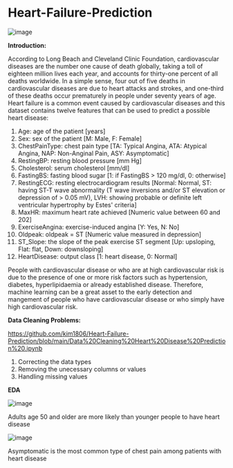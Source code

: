 # Heart-Failure-Prediction
![image](https://user-images.githubusercontent.com/91767251/159140224-94d1219c-01ed-470a-8516-8e41b12aa7f9.png)

**Introduction:** 

According to Long Beach and Cleveland Clinic Foundation, cardiovascular diseases are the number one cause of death globally, taking a toll of eighteen million lives each year, and accounts for thirty-one percent of all deaths worldwide. In a simple sense, four out of five deaths in cardiovascular diseases are due to heart attacks and strokes, and one-third of these deaths occur prematurely in people under seventy years of age. Heart failure is a common event caused by cardiovascular diseases and this dataset contains twelve features that can be used to predict a possible heart disease:
  1. Age: age of the patient [years]
  2. Sex: sex of the patient [M: Male, F: Female]
  3. ChestPainType: chest pain type [TA: Typical Angina, ATA: Atypical Angina, NAP: Non-Anginal Pain, ASY: Asymptomatic]
  4. RestingBP: resting blood pressure [mm Hg]
  5. Cholesterol: serum cholesterol [mm/dl]
  6. FastingBS: fasting blood sugar [1: if FastingBS > 120 mg/dl, 0: otherwise]
  7. RestingECG: resting electrocardiogram results [Normal: Normal, ST: having ST-T wave abnormality (T wave inversions and/or ST elevation or depression of > 0.05 mV), LVH: showing probable or definite left ventricular hypertrophy by Estes' criteria]
  8. MaxHR: maximum heart rate achieved [Numeric value between 60 and 202]
  9. ExerciseAngina: exercise-induced angina [Y: Yes, N: No]
  10. Oldpeak: oldpeak = ST [Numeric value measured in depression]
  11. ST_Slope: the slope of the peak exercise ST segment [Up: upsloping, Flat: flat, Down: downsloping]
  12. HeartDisease: output class [1: heart disease, 0: Normal]

People with cardiovascular disease or who are at high cardiovascular risk is due to the presence of one or more risk factors such as hypertension, diabetes, hyperlipidaemia or already established disease. Therefore, machine learning can be a great asset to the early detection and mangement of people who have cardiovascular disease or who simply have high cardiovascular risk.

**Data Cleaning Problems:**

https://github.com/kim1806/Heart-Failure-Prediction/blob/main/Data%20Cleaning%20Heart%20Disease%20Prediction%20.ipynb

  1. Correcting the data types
  2. Removing the unecessary columns or values
  3. Handling missing values

**EDA**

![image](https://user-images.githubusercontent.com/91767251/159147825-87eabf42-ccbd-4355-844c-eb52f59d9ab2.png)

Adults age 50 and older are more likely than younger people to have heart disease

![image](https://user-images.githubusercontent.com/91767251/159147839-1a675b40-3889-4f1f-80e2-57739a8c3010.png)

Asymptomatic is the most common type of chest pain among patients with heart disease 
